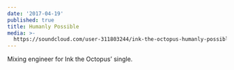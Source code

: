 ```yaml
---
date: '2017-04-19'
published: true
title: Humanly Possible
media: >-
  https://soundcloud.com/user-311803244/ink-the-octopus-humanly-possible?in=user-311803244/sets/ink-the-octopus#t=0:00
---
```

Mixing engineer for Ink the Octopus’ single.
